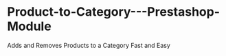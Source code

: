 Product-to-Category---Prestashop-Module
=======================================

Adds and Removes Products to a Category Fast and Easy